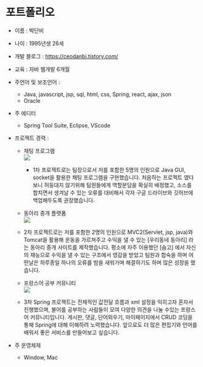   # 포트폴리오
+ 이름 : 박단비

+ 나이 : 1995년생 26세

+ 개발 블로그 : https://ceodanbi.tistory.com/

+ 교육 : 자바 웹개발 6개월

+ 주언어 및 보조언어 :
   + Java, javascript, jsp, sql, html, css, Spring, react, ajax, json
   + Oracle

+ 주 에디터
   + Spring Tool Suite, Eclipse, VScode

+ 프로젝트 경력 :
   + 채팅 프로그램
    <br> <img src="https://user-images.githubusercontent.com/64319909/97963560-b7589f00-1dfa-11eb-8505-e416acbe8373.png">
     + 1차 프로젝트로는 팀장으로서 저를 포함한 5명의 인원으로 Java GUI, socket을 활용한 채팅 프로그램을 구현했습니다. 처음하는 프로젝트 였다보니 허둥대지 않기위해 팀원들에게 역할분담을 확실히 배정했고, 소스를 합치면서 생겨날 수 있는 오류를 대비해서 각자 구글 드라이브와 깃허브에 백업해두도록 권장했습니다.
     
   + 동아리 중개 플랫폼
    <br> <img src="https://user-images.githubusercontent.com/64319909/97963558-b6277200-1dfa-11eb-84e9-a1927dbd1336.png">
   + 2차 프로젝트로는 저를 포함한 2명의 인원으로 MVC2(Servlet, jsp, java)와 Tomcat을 활용해 운동을 가르쳐주고 수익을 낼 수 있는 [우리동네 동아리] 라는 동아리 중개 사이트를 제작했습니다. 평소에 자주 이용했던 [숨고] 에서 자신의 재능으로 수익을 낼 수 있는 구조에서 영감을 받았고 팀원과 합숙을 하며 어떤날은 하루종일 하나의 오류를 밤을 새워가며 해결하기도 하며 많은 성장을 했습니다. 
   
   + 프랑스어 공부 커뮤니티
    <br> <img src="https://user-images.githubusercontent.com/64319909/97963561-b7f13580-1dfa-11eb-9603-f42989df0a61.png">
    + 3차 Spring 프로젝트는 전체적인 값전달 흐름과 xml 설정을 익히고자 혼자서 진행했으며, 불어를 공부하는 사람들이 모여 다양한 의견을 나눌 수있는 프랑스어 커뮤니티입니다. 게시판, 댓글, 단어외우기, 마이페이지에서 CRUD 코딩을 통해 Spring에 대해 이해하려 노력했습니다. 앞으로도 더 많은 편집기와 언어를 배워서 좋은 서비스를 만들어보고 싶습니다.
    
+ 주 운영체제
   + Window, Mac
